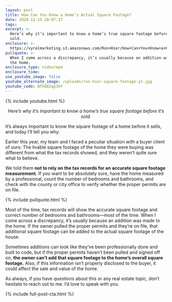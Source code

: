```yaml
---
layout: post
title: How Can You Know a Home’s Actual Square Footage?
date: 2020-12-15 20:07:17
tags:
excerpt: >-
  Here’s why it’s important to know a home’s true square footage before it’s
  sold.
enclosure: >-
  https://vyralmarketing.s3.amazonaws.com/Ron+Hier/How+Can+You+Know+a+Home%E2%80%99s+Actual+Square+Footage_.mp4
pullquote: >-
  When I come across a discrepancy, it’s usually because an addition was made to
  the home.
enclosure_type: video/mp4
enclosure_time:
use_youtube_image: false
youtube_alternate_image: /uploads/ron-hier-square-footage-yt.jpg
youtube_code: NfhQ8Zqp3hY
---
```


{% include youtube.html %}

<p style="text-align: center;"><em>Here’s why it’s important to know a home’s true square footage before it’s sold.</em></p>

It’s always important to know the square footage of a home before it sells, and today I’ll tell you why.&nbsp;

Earlier this year, my team and I faced a peculiar situation with a buyer client of ours: The livable square footage of the home they were buying was different from what the tax records showed, and they weren’t quite sure what to believe.&nbsp;

We told them **not to rely on the tax records for an accurate square footage measurement.** If you want to be absolutely sure, have the home measured by a professional, count the number of bedrooms and bathrooms, and check with the county or city office to verify whether the proper permits are on file.&nbsp;

{% include pullquote.html %}

Most of the time, tax records will show the accurate square footage and correct number of bedrooms and bathrooms—most of the time. When I come across a discrepancy, it’s usually because an addition was made to the home. If the owner pulled the proper permits and they’re on file, that additional square footage can be added to the actual square footage of the house.&nbsp;

Sometimes additions can look like they’ve been professionally done and built to code, but if the proper permits haven’t been pulled and signed off on, **the owner can’t add that square footage to the home’s overall square footage.** Also, if this information isn’t properly disclosed to the buyer, it could affect the sale and value of the home.&nbsp;

As always, if you have questions about this or any real estate topic, don’t hesitate to reach out to me. I’d love to speak with you.&nbsp;

{% include full-post-cta.html %}
